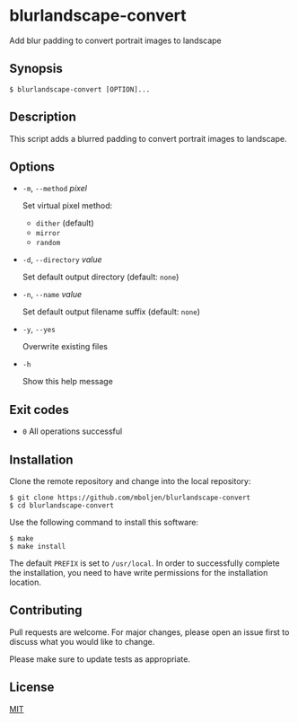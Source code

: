 # blurlandscape-convert

Add blur padding to convert portrait images to landscape


## Synopsis

```console
$ blurlandscape-convert [OPTION]...
```


## Description

This script adds a blurred padding to convert portrait images to landscape.


## Options

+ `-m`, `--method` _pixel_

  Set virtual pixel method:

  - `dither` (default)
  - `mirror`
  - `random`

+ `-d`, `--directory` _value_

  Set default output directory (default: `none`)

+ `-n`, `--name` _value_

  Set default output filename suffix (default: `none`)

+ `-y`, `--yes`

  Overwrite existing files

+ `-h`

  Show this help message


## Exit codes

+ `0` All operations successful


## Installation

Clone the remote repository and change into the local repository:

```console
$ git clone https://github.com/mboljen/blurlandscape-convert
$ cd blurlandscape-convert
```

Use the following command to install this software:

```console
$ make
$ make install
```

The default `PREFIX` is set to `/usr/local`.  In order to successfully complete the installation, you need to have write permissions for the installation location.


## Contributing

Pull requests are welcome. For major changes, please open an issue first to discuss what you would like to change.

Please make sure to update tests as appropriate.


## License

[MIT](https://choosealicense.com/licenses/mit/)
